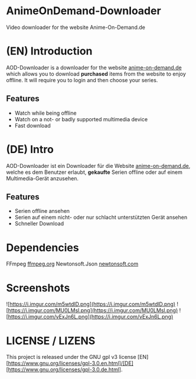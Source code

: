 # AnimeOnDemand-Downloader
Video downloader for the website Anime-On-Demand.de

# (EN) Introduction
AOD-Downloader is a downloader for the website [anime-on-demand.de](https://anime-on-demand.de) which allows you to download **purchased** items from the website to enjoy offline. It will require you to login and then choose your series.

## Features
* Watch while being offline
* Watch on a not- or badly supported multimedia device
* Fast download

# (DE) Intro
AOD-Downloader ist ein Downloader für die Website [anime-on-demand.de](https://anime-on-demand.de), welche es dem Benutzer erlaubt, **gekaufte** Serien offline oder auf einem Multimedia-Gerät anzusehen.

## Features
* Serien offline ansehen
* Serien auf einem nicht- oder nur schlacht unterstützten Gerät ansehen
* Schneller Download

# Dependencies
FFmpeg [ffmpeg.org](https://ffmpeg.org/)
Newtonsoft.Json [newtonsoft.com](https://www.newtonsoft.com/json)

# Screenshots
![https://i.imgur.com/m5wtdlD.png](https://i.imgur.com/m5wtdlD.png)
![https://i.imgur.com/MU0LMsl.png](https://i.imgur.com/MU0LMsl.png)
![https://i.imgur.com/vExJn6L.png](https://i.imgur.com/vExJn6L.png)

# LICENSE / LIZENS
This project is released under the GNU gpl v3 license
[EN][https://www.gnu.org/licenses/gpl-3.0.en.html]/[DE][https://www.gnu.org/licenses/gpl-3.0.de.html]. 
